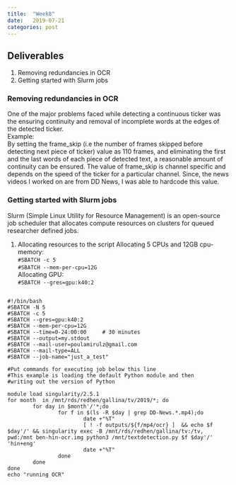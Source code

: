 ```yaml
---
title:  "Week8"
date:   2019-07-21 
categories: post
---
```


## Deliverables
1. Removing redundancies in OCR
2. Getting started with Slurm jobs

### Removing redundancies in OCR
One of the major problems faced while detecting a continuous ticker was the ensuring continuity and removal of incomplete words at the edges of the detected ticker.<br/>
Example:
<br/>
By setting the frame_skip (i.e the number of frames skipped before detecting next piece of ticker) value as 110 frames, and eliminating the first and the last words of each piece of detected text, a reasonable amount of continuity can be ensured. The value of frame_skip is channel specific and depends on the speed of the ticker for a particular channel. Since, the news videos I worked on are from DD News, I was able to hardcode this value. 

### Getting started with Slurm jobs
Slurm (Simple Linux Utility for Resource Management) is an open-source job scheduler that allocates compute resources on clusters for queued researcher defined jobs.

1. Allocating resources to the script
Allocating 5 CPUs and 12GB cpu-memory:<br/>
`#SBATCH -c 5`<br/>
`#SBATCH --mem-per-cpu=12G`<br/>
Allocating GPU:<br/>
`#SBATCH --gres=gpu:k40:2` <br/>

```
```
```shell
#!/bin/bash
#SBATCH -N 5
#SBATCH -c 5
#SBATCH --gres=gpu:k40:2
#SBATCH --mem-per-cpu=12G
#SBATCH --time=0-24:00:00     # 30 minutes
#SBATCH --output=my.stdout
#SBATCH --mail-user=poulamirulz@gmail.com
#SBATCH --mail-type=ALL
#SBATCH --job-name="just_a_test"

#Put commands for executing job below this line
#This example is loading the default Python module and then
#writing out the version of Python

module load singularity/2.5.1
for month  in /mnt/rds/redhen/gallina/tv/2019/*; do
        for day in $month'/'*;do
                for f in $(ls -R $day | grep DD-News.*.mp4);do
                        date +"%T"
                        [ ! -f outputs/${f/mp4/ocr} ]  && echo $f $day'/' && singularity exec -B /mnt/rds/redhen/gallina/tv:/tv, pwd:/mnt ben-hin-ocr.img python3 /mnt/textdetection.py $f $day'/' 'hin+eng'
                        date +"%T"
                done
        done
done
echo "running OCR"
```